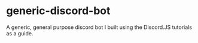 # generic-discord-bot
A generic, general purpose discord bot I built using the Discord.JS tutorials as a guide. 
